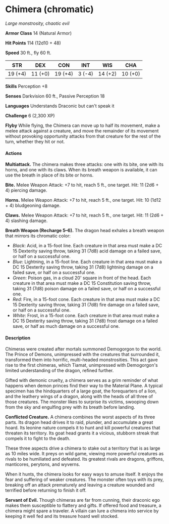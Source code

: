 # Chimera (chromatic)
*Large monstrosity, chaotic evil*

**Armor Class** 14 (Natural Armor)

**Hit Points** 114 (12d10 + 48)

**Speed** 30 ft., fly 60 ft.

**STR**|**DEX**|**CON**|**INT**|**WIS**|**CHA**
-------|-------|-------|-------|-------|-------
19 (+4)|11 (+0)|19 (+4)|3 (-4) |14 (+2)|10 (+0)

**Skills** Perception +8

**Senses** Darkvision 60 ft., Passive Perception 18

**Languages** Understands Draconic but can't speak it

**Challenge** 6 (2,300 XP)

**Flyby** While flying, the Chimera can move up to half its movement, make a melee attack against a creature, and move the remainder of its movement without provoking opportunity attacks from that creature for the rest of the turn, whether they hit or not.

#### Actions
**Multiattack.** The chimera makes three attacks: one with its bite, one with its horns, and one with its claws. When its breath weapon is available, it can use the breath in place of its bite or horns.

**Bite.** Melee Weapon Attack: +7 to hit, reach 5 ft., one target. Hit: 11 (2d6 + 4) piercing damage.

**Horns.** Melee Weapon Attack: +7 to hit, reach 5 ft., one target. Hit: 10 (1d12 + 4) bludgeoning damage.

**Claws.** Melee Weapon Attack: +7 to hit, reach 5 ft., one target. Hit: 11 (2d6 + 4) slashing damage.

**Breath Weapon (Recharge 5–6).** The dragon head exhales a breath weapon that mirrors its chromatic color:
* *Black*: Acid, in a 15-foot line. Each creature in that area must make a DC 15 Dexterity saving throw, taking 31 (7d8) acid damage on a failed save, or half on a successful one.
* *Blue*: Lightning, in a 15-foot line. Each creature in that area must make a DC 15 Dexterity saving throw, taking 31 (7d8) lightning damage on a failed save, or half on a successful one.
* *Green*: Poison gas, in a cloud 20' square in front of the head. Each creature in that area must make a DC 15 Constitution saving throw, taking 31 (7d8) poison damage on a failed save, or half on a successful one.
* *Red*: Fire, in a 15-foot cone. Each creature in that area must make a DC 15 Dexterity saving throw, taking 31 (7d8) fire damage on a failed save, or half on a successful one.
* *White*: Frost, in a 15-­foot cone. Each creature in that area must make a DC 15 Dexterity saving throw, taking 31 (7d8) frost damage on a failed save, or half as much damage on a successful one.

#### Description
Chimeras were created after mortals summoned Demogorgon to the world. The Prince of Demons, unimpressed with the creatures that surrounded it, transformed them into horrific, multi-headed monstrosities. This act gave rise to the first chimeras, which Tiamat, unimpressed with Demogorgon's limited understanding of the dragon, refined further.

Gifted with demonic cruelty, a chimera serves as a grim reminder of what happens when demon princes find their way to the Material Plane. A typical specimen has the hindquarters of a large goat, the forequarters of a lion, and the leathery wings of a dragon, along with the heads of all three of those creatures. The monster likes to surprise its victims, swooping down from the sky and engulfing prey with its breath before landing.

**Conflicted Creature.** A chimera combines the worst aspects of its three parts. Its dragon head drives it to raid, plunder, and accumulate a great hoard. Its leonine nature compels it to hunt and kill powerful creatures that threaten its territory. Its goat head grants it a vicious, stubborn streak that compels it to fight to the death.

These three aspects drive a chimera to stake out a territory that is as large as 10 miles wide. It preys on wild game, viewing more powerful creatures as rivals to be humiliated and defeated. Its greatest rivals are dragons, griffons, manticores, perytons, and wyverns.

When it hunts, the chimera looks for easy ways to amuse itself. It enjoys the fear and suffering of weaker creatures. The monster often toys with its prey, breaking off an attack prematurely and leaving a creature wounded and terrified before returning to finish it off.

**Servant of Evil.** Though chimeras are far from cunning, their draconic ego makes them susceptible to flattery and gifts. If offered food and treasure, a chimera might spare a traveler. A villain can lure a chimera into service by keeping it well fed and its treasure hoard well stocked.
